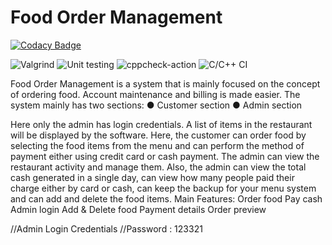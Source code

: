 # Food Order Management

[![Codacy Badge](https://api.codacy.com/project/badge/Grade/9c60e46d9ee54a05b088a9a663a3fb73)](https://app.codacy.com/gh/stepin104261/FOM?utm_source=github.com&utm_medium=referral&utm_content=stepin104261/FOM&utm_campaign=Badge_Grade_Settings)

![Valgrind](https://github.com/stepin104261/FOM/workflows/Valgrind/badge.svg)   ![Unit testing](https://github.com/stepin104261/FOM/workflows/Unit%20testing/badge.svg)   ![cppcheck-action](https://github.com/stepin104261/FOM/workflows/cppcheck-action/badge.svg)   ![C/C++ CI](https://github.com/stepin104261/FOM/workflows/C/C++%20CI/badge.svg)

Food Order Management is a system that is mainly focused on the concept of ordering food. Account maintenance and billing is made easier. The system mainly has two sections: 
● Customer section 
● Admin section 

Here only the admin has login credentials. A list of items in the restaurant will be displayed by the software. Here, the customer can order food by selecting the food items from the menu and can perform the method of payment either using credit card or cash payment. The admin can view the restaurant activity and manage them. Also, the admin can view the total cash generated in a single day, can view how many people paid their charge either by card or cash, can keep the backup for your menu system and can add and delete the food items. Main Features:
Order food
Pay cash
Admin login
Add & Delete food
Payment details
Order preview

//Admin Login Credentials
//Password : 123321
